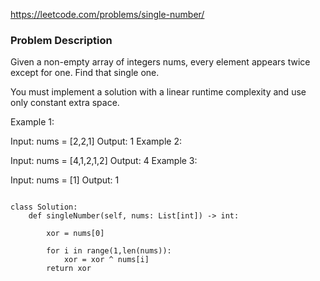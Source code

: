 https://leetcode.com/problems/single-number/

### Problem Description 

Given a non-empty array of integers nums, every element appears twice except for one. Find that single one.

You must implement a solution with a linear runtime complexity and use only constant extra space.

 

Example 1:

Input: nums = [2,2,1]
Output: 1
Example 2:

Input: nums = [4,1,2,1,2]
Output: 4
Example 3:

Input: nums = [1]
Output: 1

```

class Solution:
    def singleNumber(self, nums: List[int]) -> int:
        
        xor = nums[0]
        
        for i in range(1,len(nums)):
            xor = xor ^ nums[i]
        return xor 
```
